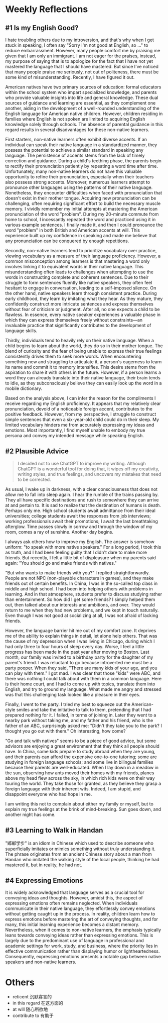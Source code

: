 # Weekly Reflections

## #1 Is my English Good?

I hate troubling others due to my introversion, and that's why when I get stuck in speaking, I often say "Sorry I'm not good at English, so ..." to reduce embarrassment. However, many people comfort me by praising me given that I am only an immigrant. I am not eager for the praises, instead, my purpose of saying that is to apologize for the fact that I have not yet mastered the language that I should have mastered. But since I've noticed that many people praise me seriously, not out of politeness, there must be some kind of misunderstanding. Recently, I have figured it out.

American natives have two primary sources of education: formal educators within the school system who impart specialized knowledge, and parents who provide valuable insights into life and general knowledge. These dual sources of guidance and learning are essential, as they complement one another, aiding in the development of a well-rounded understanding of the English language for American native children. However, children residing in families where English is not spoken are limited to acquiring English knowledge solely through schools. The absence of parental guidance in this regard results in several disadvantages for these non-native learners.

First starters, non-native learners often exhibit diverse accents. If an individual can speak their native language in a standardized manner, they possess the potential to achieve a similar standard in speaking any language. The persistence of accents stems from the lack of timely correction and guidance. During a child's teething phase, the parents begin to rectify their pronunciation patiently by repeating a word time after time. Unfortunately, many non-native learners do not have this valuable opportunity to refine their pronunciation, especially when their teachers also possess strong accents. Moreover, numerous learners attempt to pronounce other languages using the patterns of their native language. Nonetheless, they encounter difficulties when faced with pronunciation that doesn't exist in their mother tongue. Acquiring new pronunciation can be challenging, often requiring significant effort to build the necessary muscle memory. I vividly remember my initial attempts at mastering the American pronunciation of the word "problem". During my 20-minute commute from home to school, I incessantly repeated the word and practiced using it in various example sentences. I finally made it, and then I could pronounce the word "problem" in both British and American accents at will. This experience built up my confidence in speaking and made me believe that any pronunciation can be conquered by enough repetitions.

Secondly, non-native learners tend to prioritize vocabulary over practice, viewing vocabulary as a measure of their language proficiency. However, a common misconception among learners is that mastering a word only involves linking it to equivalent words in their native language. This misunderstanding often leads to challenges when attempting to use the words in constructing complete and coherent sentences. Due to their struggle to form sentences fluently like native speakers, they often feel hesitant to engage in conversation, leading to a self-imposed silence. On the other hand, native speakers learn through consistent practice. During early childhood, they learn by imitating what they hear. As they mature, they confidently construct more intricate sentences and express themselves without fear of criticism or judgment. After all, no one expects a child to be flawless. In essence, every native speaker experiences a valuable phase in which they can express themselves freely without constraints—an invaluable practice that significantly contributes to the development of language skills.

Thirdly, individuals tend to heavily rely on their native language. When a child begins to learn about the world, they do so in their mother tongue. The blend of curiosity and the fear of being unable to express their true feelings consistently drives them to seek more words. When encountering something new and struggling to articulate it, a person's eagerness to learn its name and commit it to memory intensifies. This desire stems from the aspiration to share it with others in the future. However, if a person learns a word they can already translate into their native language, their brain tends to idle, as they subconsciously believe they can easily look up the word in a mobile dictionary.

Based on the analysis above, I can infer the reason for the compliments I receive regarding my English proficiency. It appears that my relatively clear pronunciation, devoid of a noticeable foreign accent, contributes to the positive feedback. However, from my perspective, I struggle to construct simple sentences that even a six-year-old child could do in their sleep. My limited vocabulary hinders me from accurately expressing my ideas and emotions. Most importantly, I find myself unable to embody my true persona and convey my intended message while speaking English.

## #2 Plausible Advice 

> I decided not to use ChatGPT to improve my writing. Although ChatGPT is a wonderful tool for doing that, it wipes off my creativity, writing styles, and true feelings, and uncovers my mistakes that need to be corrected.

As usual, I wake up in darkness, with a clear consciousness that does not allow me to fall into sleep again. I hear the rumble of the trains passing by. They all have specific destinations and rush to somewhere they can arrive at and pertain to. It is sad to realize that the destination of humans is death. Perhaps only me. High school students await admittance from their ideal universities; college students await the responses from job interviews; working professionals await their promotions; I await the last breathtaking afterglow. Time passes slowly in sorrow and through the window of my room, comes a ray of sunshine. Another day begins.

I always ask others how to improve my English. The answer is somehow uniform: "to speak with more native speakers." For a long period, I took this as truth, and I had been feeling guilty that I didn't dare to make more friends. But recently, I felt a little bit of displeasure when my parents said again: "You should go and make friends with natives."

"But who wants to make friends with you?" I replied straightforwardly. People are not NPC (non-playable characters in games), and they make friends out of certain benefits. In China, I was in the so-called top class in middle and high school. I had been into helping others with problems in learning. And in that atmosphere, students prefer to discuss studying rather than entertainment. So how did I get some friends? I simply helped them out, then talked about our interests and ambitions, and over. They would return to me when they had new problems, and we kept in touch naturally. Even though I was not good at socializing at all, I was not afraid of lacking friends.

However, the language barrier hit me out of my comfort zone. It deprives me of the ability to explain things in detail, let alone help others. That was the cause of my depression when I was living in Chicago, during which I had only three to four hours of sleep every day. Worse, I feel a little progress has been made in the past year after moving to Boston. Last month, our family was invited to a birthday party for the daughter of my parent's friend. I was reluctant to go because introverted me must be a party pooper. When they said, "There are many kids of your age, and you can play with them." I got mad. I was clear that those "kids" were ABC, and there was nothing I could talk about with them in a common language. Here is their home court, and I had to come up with topics, translate them into English, and try to ground my language. What made me angry and stressed was that this challenging task looked like a pleasure in their eyes.

Finally, I went to the party. I tried my best to squeeze out the American-style smiles and take the initiative to talk to them, pretending that I had prepared nothing for it. I failed, in terms of joining in. Later they went to a nearby park without taking me, and my father and his friend, who is the father of an ABC, surprisingly asked me: "Didn't they take you to the park? I thought you go out with them." Oh interesting, how come?

"Go and talk with natives" seems to be a piece of good advice, but some advisors are enjoying a great environment that they think all people should have. In China, some kids prepare to study abroad when they are young, and their parents can afford the expensive one-to-one tutoring; some are studying in foreign language schools; and some live in bilingual families because their parents are well-educated. When I lay down in a meadow in the sun, observing how ants moved their homes with my friends, planes above my head flew across the sky, in which rich kids were on their way touring the world. They take those for granted, as they believe they grasp a foreign language with their inherent wits. Indeed, I am stupid, and disappoint everyone who had hope in me.

I am writing this not to complain about either my family or myself, but to explain my true feelings at the brink of mind-breaking. Sun goes down, and another night has come.

## #3 Learning to Walk in Handan

"邯郸学步" is an idiom in Chinese which used to describe someone who superficially imitates or mimics something without truly understanding it. The phrase originates from an ancient Chinese story about a man from Handan who imitated the walking style of the local people, thinking he had mastered it, but in reality, he had not.

## #4 Expressing Emotions

It is widely acknowledged that language serves as a crucial tool for conveying ideas and thoughts. However, amidst this, the aspect of expressing emotions often remains neglected. When individuals communicate in their native language, they effortlessly convey emotions without getting caught up in the process. In reality, children learn how to express emotions before mastering the art of conveying thoughts, and for many, this initial learning experience becomes a distant memory. Nevertheless, when it comes to non-native learners, the emphasis typically leans towards conveying ideas rather than expressing emotions. This is largely due to the predominant use of language in professional and academic settings for work, study, and business, where the priority lies in effective communication rather than displaying humor or lightheartedness. Consequently, expressing emotions presents a notable gap between native speakers and non-native learners.

# Others

* reticent 沉默寡言的
* in this regard 在这方面的
* at will 随心所欲地
* contribute to 有助于